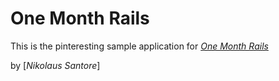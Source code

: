 # One Month Rails

This is the pinteresting sample application for
[*One Month Rails*](http:onemonthrails.com)

by [*Nikolaus Santore*]